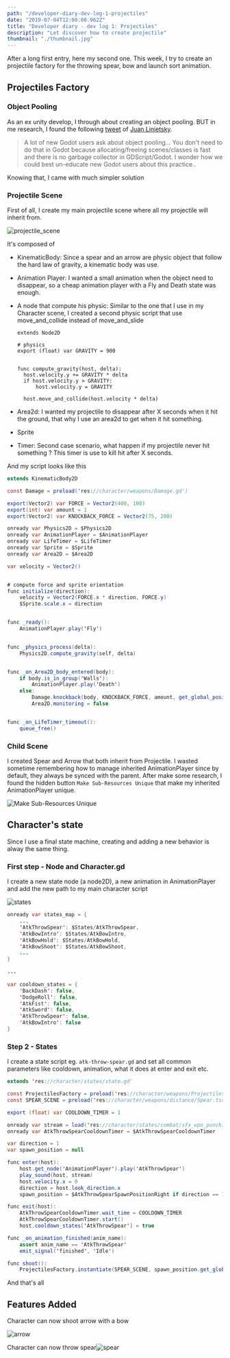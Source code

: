 ```yaml
---
path: "/developer-diary-dev-log-1-projectiles"
date: "2019-07-04T12:00:00.962Z"
title: "Developer diary - dev log 1: Projectiles"
description: "Let discover how to create projectile"
thumbnail: "./thumbnail.jpg"
---
```


After a long first entry, here my second one. This week, I try to create an projectile factory for the throwing spear, bow and launch sort animation. 



## Projectiles Factory

### Object Pooling

As an ex unity develop, I through about creating an object pooling. BUT in me research, I found the following [tweet](https://twitter.com/reduzio/status/1073284242086551552) of [Juan Linietsky](https://twitter.com/reduzio). 

> A lot of new Godot users ask about object pooling...
> You don't need to do that in Godot because allocating/freeing scenes/classes is fast and there is no garbage collector in GDScript/Godot.
> I wonder how we could best un-educate new Godot users about this practice..

Knowing that, I came with much simpler solution



### Projectile Scene

First of all, I create my main projectile scene where all my projectile will inherit from.

![projectile_scene](./projectile_scene.png)

It's composed of 

- KinematicBody: Since a spear and an arrow are physic object that follow the hard law of gravity, a kinematic body was use.

- Animation Player: I wanted a small animation when the object need to disappear, so a cheap animation player with a Fly and Death state was enough.

- A node that compute his physic: Similar to the one that I use in my Character scene, I created a second physic script that use move_and_collide instead of move_and_slide

  ```
  extends Node2D
  
  # physics
  export (float) var GRAVITY = 900
  
  
  func compute_gravity(host, delta):
  	host.velocity.y += GRAVITY * delta
  	if host.velocity.y > GRAVITY:
  		host.velocity.y = GRAVITY
  
  	host.move_and_collide(host.velocity * delta)
  
  ```

- Area2d: I wanted my projectile to disappear after X seconds when it hit the ground, that why I use an area2d to get when it hit something.

- Sprite

- Timer: Second case scenario, what happen if my projectile never hit something ? This timer is use to kill hit after X seconds.



And my script looks like this

```java
extends KinematicBody2D

const Damage = preload('res://character/weapons/Damage.gd')

export(Vector2) var FORCE = Vector2(400, 100)
export(int) var amount = 1
export(Vector2) var KNOCKBACK_FORCE = Vector2(75, 200)

onready var Physics2D = $Physics2D
onready var AnimationPlayer = $AnimationPlayer
onready var LifeTimer = $LifeTimer
onready var Sprite = $Sprite
onready var Area2D = $Area2D

var velocity = Vector2()


# compute force and sprite orientation
func initialize(direction):
	velocity = Vector2(FORCE.x * direction, FORCE.y)
	$Sprite.scale.x = direction


func _ready():
	AnimationPlayer.play('Fly')


func _physics_process(delta):
	Physics2D.compute_gravity(self, delta)


func _on_Area2D_body_entered(body):
	if body.is_in_group('Walls'):
		AnimationPlayer.play('Death')
	else:
		Damage.knockback(body, KNOCKBACK_FORCE, amount, get_global_position())
		Area2D.monitoring = false


func _on_LifeTimer_timeout():
	queue_free()
```



### Child Scene

I created Spear and Arrow that both inherit from Projectile. I wasted sometime remembering how to manage inherited AnimationPlayer since by default, they always be synced with the parent. After make some research, I found the hidden button `Make Sub-Resources Unique` that make my inherited AnimationPlayer unique.



![Make Sub-Resources Unique](./Make_Sub-Resources_Unique.gif)



## Character's state

Since I use a final state machine, creating and adding a new behavior is alway the same thing.

### First step - Node and Character.gd

I create a new state node (a node2D), a new animation in AnimationPlayer and add the new path to my main character script

![states](./states.png)

```java
onready var states_map = {
	...
	'AtkThrowSpear': $States/AtkThrowSpear,
	'AtkBowIntro': $States/AtkBowIntro,
	'AtkBowHold': $States/AtkBowHold,
	'AtkBowShoot': $States/AtkBowShoot,
	...
}

...
    
var cooldown_states = {
	'BackDash': false,
	'DodgeRoll': false,
	'AtkFist': false,
	'AtkSword': false,
	'AtkThrowSpear': false,
	'AtkBowIntro': false
}
```



### Step 2 - States

I create a state script eg. `atk-throw-spear.gd` and set all common parameters like cooldown, animation, what it does at enter and exit etc.

```java
extends 'res://character/states/state.gd'

const ProjectilesFactory = preload('res://character/weapons/ProjectilesFactory.gd')
const SPEAR_SCENE = preload('res://character/weapons/distance/Spear.tscn')

export (float) var COOLDOWN_TIMER = 1

onready var stream = load('res://character/states/combat/sfx_wpn_punch1.wav')
onready var AtkThrowSpearCooldownTimer = $AtkThrowSpearCooldownTimer

var direction = 1
var spawn_position = null

func enter(host):
	host.get_node('AnimationPlayer').play('AtkThrowSpear')
	play_sound(host, stream)
	host.velocity.x = 0
	direction = host.look_direction.x
	spawn_position = $AtkThrowSpearSpawnPositionRight if direction == 1 else $AtkThrowSpearSpawnPositionLeft

func exit(host):
	AtkThrowSpearCooldownTimer.wait_time = COOLDOWN_TIMER
	AtkThrowSpearCooldownTimer.start()
	host.cooldown_states['AtkThrowSpear'] = true

func _on_animation_finished(anim_name):
	assert anim_name == 'AtkThrowSpear'
	emit_signal('finished', 'Idle')

func shoot():
	ProjectilesFactory.instantiate(SPEAR_SCENE, spawn_position.get_global_position(), direction, get_tree().get_root())
```

And that's all



## Features Added

Character can now shoot arrow with a bow

![arrow](./arrow.gif)



Character can now throw spear![spear](./spear.gif)